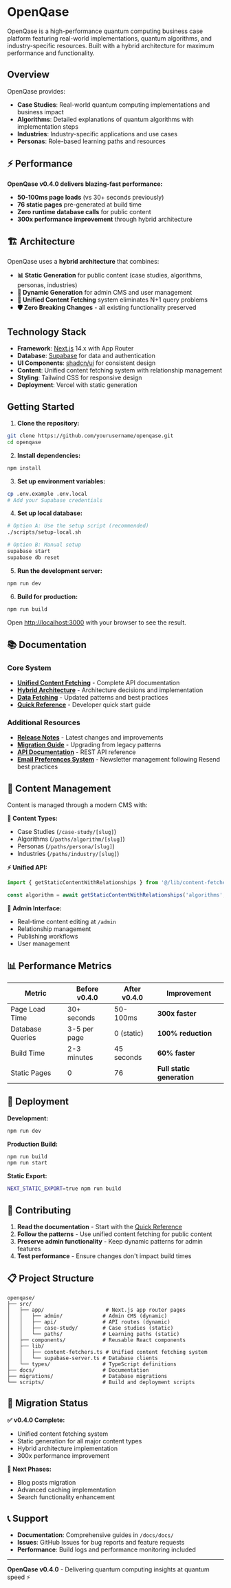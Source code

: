 # OpenQase

OpenQase is a high-performance quantum computing business case platform featuring real-world implementations, quantum algorithms, and industry-specific resources. Built with a hybrid architecture for maximum performance and functionality.

## Overview

OpenQase provides:
- **Case Studies**: Real-world quantum computing implementations and business impact
- **Algorithms**: Detailed explanations of quantum algorithms with implementation steps
- **Industries**: Industry-specific applications and use cases
- **Personas**: Role-based learning paths and resources

## ⚡ Performance

**OpenQase v0.4.0 delivers blazing-fast performance:**
- **50-100ms page loads** (vs 30+ seconds previously)
- **76 static pages** pre-generated at build time
- **Zero runtime database calls** for public content
- **300x performance improvement** through hybrid architecture

## 🏗️ Architecture

OpenQase uses a **hybrid architecture** that combines:

- **📊 Static Generation** for public content (case studies, algorithms, personas, industries)
- **🔄 Dynamic Generation** for admin CMS and user management
- **🚀 Unified Content Fetching** system eliminates N+1 query problems
- **🛡️ Zero Breaking Changes** - all existing functionality preserved

## Technology Stack

- **Framework**: [Next.js](https://nextjs.org) 14.x with App Router
- **Database**: [Supabase](https://supabase.com) for data and authentication
- **UI Components**: [shadcn/ui](https://ui.shadcn.com/) for consistent design
- **Content**: Unified content fetching system with relationship management
- **Styling**: Tailwind CSS for responsive design
- **Deployment**: Vercel with static generation

## Getting Started

1. **Clone the repository:**
```bash
git clone https://github.com/yourusername/openqase.git
cd openqase
```

2. **Install dependencies:**
```bash
npm install
```

3. **Set up environment variables:**
```bash
cp .env.example .env.local
# Add your Supabase credentials
```

4. **Set up local database:**
```bash
# Option A: Use the setup script (recommended)
./scripts/setup-local.sh

# Option B: Manual setup
supabase start
supabase db reset
```

5. **Run the development server:**
```bash
npm run dev
```

6. **Build for production:**
```bash
npm run build
```

Open [http://localhost:3000](http://localhost:3000) with your browser to see the result.

## 📚 Documentation

### Core System
- **[Unified Content Fetching](./docs/docs/unified-content-fetching.md)** - Complete API documentation
- **[Hybrid Architecture](./docs/docs/v040-hybrid-architecture.md)** - Architecture decisions and implementation
- **[Data Fetching](./docs/docs/data-fetching.md)** - Updated patterns and best practices
- **[Quick Reference](./docs/docs/v040-quick-reference.md)** - Developer quick start guide

### Additional Resources
- **[Release Notes](./docs/docs/release-notes.md)** - Latest changes and improvements
- **[Migration Guide](./docs/docs/data-fetching.md#migration-status)** - Upgrading from legacy patterns
- **[API Documentation](./docs/docs/api-documentation.md)** - REST API reference
- **[Email Preferences System](./docs/docs/email-preferences-system.md)** - Newsletter management following Resend best practices

## 🔧 Content Management

Content is managed through a modern CMS with:

**📝 Content Types:**
- Case Studies (`/case-study/[slug]`)
- Algorithms (`/paths/algorithm/[slug]`)
- Personas (`/paths/persona/[slug]`)
- Industries (`/paths/industry/[slug]`)

**⚡ Unified API:**
```typescript
import { getStaticContentWithRelationships } from '@/lib/content-fetchers';

const algorithm = await getStaticContentWithRelationships('algorithms', 'quantum-phase-estimation');
```

**🔄 Admin Interface:**
- Real-time content editing at `/admin`
- Relationship management
- Publishing workflows
- User management

## 📊 Performance Metrics

| Metric | Before v0.4.0 | After v0.4.0 | Improvement |
|--------|---------------|--------------|-------------|
| Page Load Time | 30+ seconds | 50-100ms | **300x faster** |
| Database Queries | 3-5 per page | 0 (static) | **100% reduction** |
| Build Time | 2-3 minutes | 45 seconds | **60% faster** |
| Static Pages | 0 | 76 | **Full static generation** |

## 🚀 Deployment

**Development:**
```bash
npm run dev
```

**Production Build:**
```bash
npm run build
npm run start
```

**Static Export:**
```bash
NEXT_STATIC_EXPORT=true npm run build
```

## 🤝 Contributing

1. **Read the documentation** - Start with the [Quick Reference](./docs/docs/v040-quick-reference.md)
2. **Follow the patterns** - Use unified content fetching for public content
3. **Preserve admin functionality** - Keep dynamic patterns for admin features
4. **Test performance** - Ensure changes don't impact build times

## 📋 Project Structure

```
openqase/
├── src/
│   ├── app/                    # Next.js app router pages
│   │   ├── admin/             # Admin CMS (dynamic)
│   │   ├── api/               # API routes (dynamic)
│   │   ├── case-study/        # Case studies (static)
│   │   └── paths/             # Learning paths (static)
│   ├── components/            # Reusable React components
│   ├── lib/
│   │   ├── content-fetchers.ts # Unified content fetching system
│   │   └── supabase-server.ts # Database clients
│   └── types/                 # TypeScript definitions
├── docs/                      # Documentation
├── migrations/                # Database migrations
└── scripts/                   # Build and deployment scripts
```

## 🔄 Migration Status

**✅ v0.4.0 Complete:**
- Unified content fetching system
- Static generation for all major content types
- Hybrid architecture implementation
- 300x performance improvement

**🔄 Next Phases:**
- Blog posts migration
- Advanced caching implementation
- Search functionality enhancement

## 📞 Support

- **Documentation**: Comprehensive guides in `/docs/docs/`
- **Issues**: GitHub Issues for bug reports and feature requests
- **Performance**: Build logs and performance monitoring included

---

**OpenQase v0.4.0** - Delivering quantum computing insights at quantum speed ⚡
